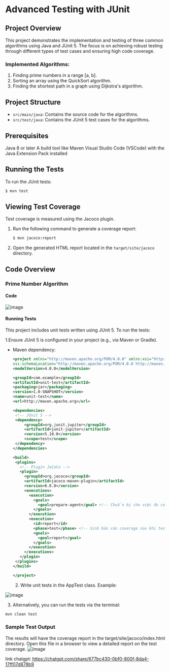 # Advanced Testing with JUnit

## Project Overview

This project demonstrates the implementation and testing of three common algorithms using Java and JUnit 5. The focus is on achieving robust testing through different types of test cases and ensuring high code coverage.

### Implemented Algorithms:

1. Finding prime numbers in a range [a, b].
2. Sorting an array using the QuickSort algorithm.
3. Finding the shortest path in a graph using Dijkstra's algorithm.

## Project Structure

- `src/main/java`: Contains the source code for the algorithms.
- `src/test/java`: Contains the JUnit 5 test cases for the algorithms.

## Prerequisites

Java 8 or later
A build tool like Maven
Visual Studio Code (VSCode) with the Java Extension Pack installed

## Running the Tests

To run the JUnit tests:

```bash
$ mvn test
```


## Viewing Test Coverage

Test coverage is measured using the Jacoco plugin.

1. Run the following command to generate a coverage report:
   ```bash
   $ mvn jacoco:report
   ```
2. Open the generated HTML report located in the `target/site/jacoco` directory.

## Code Overview

### Prime Number Algorithm

#### Code

![image](https://github.com/user-attachments/assets/b1c8d2c0-ea4d-4699-91e5-a129054b0d7b)


#### Running Tests
This project includes unit tests written using JUnit 5. To run the tests:

1.Ensure JUnit 5 is configured in your project (e.g., via Maven or Gradle).

 - Maven dependency:
     ```xml
    <project xmlns="http://maven.apache.org/POM/4.0.0" xmlns:xsi="http://www.w3.org/2001/XMLSchema-instance"
    xsi:schemaLocation="http://maven.apache.org/POM/4.0.0 http://maven.apache.org/maven-v4_0_0.xsd">
    <modelVersion>4.0.0</modelVersion>
  
    <groupId>com.example</groupId>
    <artifactId>unit-test</artifactId>
    <packaging>jar</packaging>
    <version>1.0-SNAPSHOT</version>
    <name>unit-test</name>
    <url>http://maven.apache.org</url>
  
    <dependencies>
      <!-- JUnit 5 -->
      <dependency>
          <groupId>org.junit.jupiter</groupId>
          <artifactId>junit-jupiter</artifactId>
          <version>5.10.0</version>
          <scope>test</scope>
      </dependency>
    </dependencies>
  
    <build>
      <plugins>
        <!-- Plugin JaCoCo -->
        <plugin>
          <groupId>org.jacoco</groupId>
          <artifactId>jacoco-maven-plugin</artifactId>
          <version>0.8.8</version>
          <executions>
            <execution>
              <goals>
                <goal>prepare-agent</goal> <!-- Chuẩn bị cho việc đo coverage -->
              </goals>
            </execution>
            <execution>
              <id>report</id>
              <phase>test</phase> <!-- Sinh báo cáo coverage sau khi test -->
              <goals>
                <goal>report</goal>
              </goals>
            </execution>
          </executions>
        </plugin>
      </plugins>
    </build>
  
    </project>

     ```
   2. Write unit tests in the AppTest class. Example:
   
  ![image](https://github.com/user-attachments/assets/03816fb2-b306-4268-9ca3-bc794cabd1d2)

  3. Alternatively, you can run the tests via the terminal:

   ```bash
   mvn clean test
   ```
  ### Sample Test Output
  The results will have the coverage report in the target/site/jacoco/index.html directory. Open this file in a browser to view a detailed report on the test coverage.
  ![image](https://github.com/user-attachments/assets/8d5a7575-f205-4fb4-89d7-023df9d2f3c0)

  link chatgpt: 
  https://chatgpt.com/share/677bc430-0bf0-800f-8da4-17ff07d878b9


      


